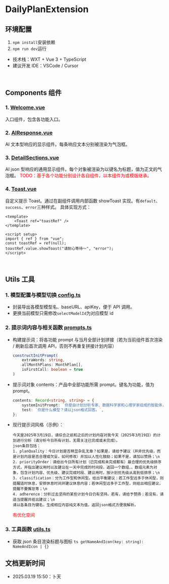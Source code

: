 # DailyPlanExtension

## 环境配置

1. `npm install`安装依赖
2. `npm run dev`运行

-   技术栈：WXT + Vue 3 + TypeScript
-   建议开发 IDE：VSCode / Cursor

<br />

## Components 组件

### 1. [Welcome.vue](./components/Welcome.vue)

入口组件，包含各功能入口。

### 2. [AIResponse.vue](./components/AIResponse.vue)

AI 文本型响应的显示组件。每条响应文本分别被渲染为气泡框。

### 3. [DetailSections.vue](./components/DetailSections.vue)

AI json 型响应的通用显示组件。每个对象被渲染为以键名为标题，值为正文的气泡框。
<font color=red>TODO：基于各个功能分别设计各自组件，以本组件为或模版继承。</font>

### 4. [Toast.vue](./components/Toast.vue)

自定义提示 Toast。通过在副组件调用内部函数 showToast 实现。有`default`、`success`、`error`三种样式。
具体实现方式：

```vue
<template>
    <Toast ref="toastRef" />
</template>

<script setup>
import { ref } from "vue";
const toastRef = ref(null);
toastRef.value.showToast("请耐心等待～", "error");
</script>
```

<br />

## Utils 工具

### 1. 模型配置与模型切换 [config.ts](./utils/config.ts)

-   封装导出各模型模型名、baseURL、apiKey，便于 API 调用。
-   更换当前模型只需修改`selectModelId`为对应模型 id

### 2. 提示词内容与相关函数 [prompts.ts](./utils/prompts.ts)

-   构建提示词：将各功能 prompt 与当月全部计划拼接（若为当前组件首次渲染 / 刷新后首次调用 API，否则不再重复拼接计划内容）

    ```ts
    constructInitPrompt(
        extraWords: string,
        allMonthPlans: MonthPlan[],
        isFirstCall: boolean = true
    )
    ```

-   提示词对象 contents：产品中全部功能所需 prompt。键名为功能，值为 prompt。

    ```ts
    contents: Record<string, string> = {
        systemInitPrompt: `你是由计划分析专家、数据科学家和心理学家组成的智能体，负责对用户计划数据进行多维度分析。`,
        test: `你是什么模型？请以json格式回答。`,
    };
    ```

-   现行提示词风格（示例）：
    ```
    今天是2025年3月19日，请综合之前和之后的计划内容对我今天（2025年3月19日）的计划进行分析（请分析今日所有计划，无需关注已完成或未完成）。
    json条目包括：
    1. planQuality：今日计划是否稍显杂乱无章？如果是，请给予建议（并非优先级，而是计划内容是否合理或欠妥，如何修改）并加以人性化鼓励；如果不是，请加以赞扬；\n
    2. priorityOrder：请给出今日所有计划（已完成和未完成都有）最合理的优先级排序方式，并指出建议用时以及建议在一天中完成的时间段，返回一个数组，，数组元素为对象，包含计划内容、优先级、建议完成时段、建议用时，按计划优先级从高到低排序；\n
    3. classification：分为工作型和休闲型。给出平衡建议：若工作型远多于休闲型，则提醒适时休息，安排休息时间并建议休息内容；若休闲型远多于工作型，则给出相应建议，提醒不要懈怠等；\n
    4. adherence：分析过去坚持的某些计划今日仍有坚持。若有，请给予赞扬；若没有，请适当提醒并给出建议；\n
    请以各条目为键名，生成相应内容纯文本为值，返回json格式方便我解析。
    ```
    <font color=red>有优化空间</font>

### 3. 工具函数 [utils.ts](./utils/utils.ts)

-   获取 json 条目渲染标题与图标
    `ts
getNameAndIcon(key: string): NameAndIcon | {}
`
    <br />

## 文档更新时间

-   2025.03.19 15:50：卜天
